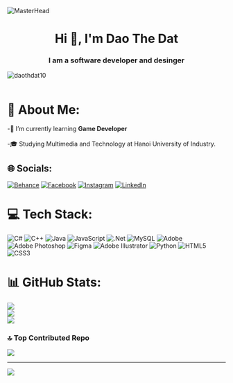 ![MasterHead](https://media.licdn.com/dms/image/D5622AQFDFw2gHK18TQ/feedshare-shrink_1280/0/1716299864189?e=1719446400&v=beta&t=cDYNNyCuXHLbcsetHOj6yBv7SlWWjcZ6mpuv8XcX-10)
<h1 align="center">Hi 👋, I'm Dao The Dat</h1>
<h3 align="center">I am a software developer and desinger</h3>


<p align="left"> <img src="https://komarev.com/ghpvc/?username=daothdat10&label=Profile%20views&color=0e75b6&style=flat" alt="daothdat10" /> </p>

<p align="left"> <a href="https://twitter.com/" target="blank"><img src="https://img.shields.io/twitter/follow/?logo=twitter&style=for-the-badge" alt="" /></a> </p>

# 💫 About Me:
 -🌱 I’m currently learning **Game Developer**<br><br> -🎓 Studying Multimedia and Technology at Hanoi University of Industry.


## 🌐 Socials:
[![Behance](https://img.shields.io/badge/Behance-1769ff?logo=behance&logoColor=white)](https://behance.net/https://www.behance.net/t10o) [![Facebook](https://img.shields.io/badge/Facebook-%231877F2.svg?logo=Facebook&logoColor=white)](https://facebook.com/https://www.facebook.com/tobin.mit.927) [![Instagram](https://img.shields.io/badge/Instagram-%23E4405F.svg?logo=Instagram&logoColor=white)](https://instagram.com/dthdattt_manu) [![LinkedIn](https://img.shields.io/badge/LinkedIn-%230077B5.svg?logo=linkedin&logoColor=white)](https://linkedin.com/in/https://www.linkedin.com/in/dat-dao-13821829a/) 

# 💻 Tech Stack:
![C#](https://img.shields.io/badge/c%23-%23239120.svg?style=for-the-badge&logo=csharp&logoColor=white) ![C++](https://img.shields.io/badge/c++-%2300599C.svg?style=for-the-badge&logo=c%2B%2B&logoColor=white) ![Java](https://img.shields.io/badge/java-%23ED8B00.svg?style=for-the-badge&logo=openjdk&logoColor=white) ![JavaScript](https://img.shields.io/badge/javascript-%23323330.svg?style=for-the-badge&logo=javascript&logoColor=%23F7DF1E) ![.Net](https://img.shields.io/badge/.NET-5C2D91?style=for-the-badge&logo=.net&logoColor=white) ![MySQL](https://img.shields.io/badge/mysql-4479A1.svg?style=for-the-badge&logo=mysql&logoColor=white) ![Adobe](https://img.shields.io/badge/adobe-%23FF0000.svg?style=for-the-badge&logo=adobe&logoColor=white) ![Adobe Photoshop](https://img.shields.io/badge/adobe%20photoshop-%2331A8FF.svg?style=for-the-badge&logo=adobe%20photoshop&logoColor=white) ![Figma](https://img.shields.io/badge/figma-%23F24E1E.svg?style=for-the-badge&logo=figma&logoColor=white) ![Adobe Illustrator](https://img.shields.io/badge/adobe%20illustrator-%23FF9A00.svg?style=for-the-badge&logo=adobe%20illustrator&logoColor=white) ![Python](https://img.shields.io/badge/python-3670A0?style=for-the-badge&logo=python&logoColor=ffdd54) ![HTML5](https://img.shields.io/badge/html5-%23E34F26.svg?style=for-the-badge&logo=html5&logoColor=white) ![CSS3](https://img.shields.io/badge/css3-%231572B6.svg?style=for-the-badge&logo=css3&logoColor=white)
# 📊 GitHub Stats:
![](https://github-readme-stats.vercel.app/api?username=daothdat10&theme=dark&hide_border=false&include_all_commits=false&count_private=false)<br/>
![](https://github-readme-streak-stats.herokuapp.com/?user=daothdat10&theme=dark&hide_border=false)<br/>
![](https://github-readme-stats.vercel.app/api/top-langs/?username=daothdat10&theme=dark&hide_border=false&include_all_commits=false&count_private=false&layout=compact)

### 🔝 Top Contributed Repo
![](https://github-contributor-stats.vercel.app/api?username=daothdat10&limit=5&theme=dark&combine_all_yearly_contributions=true)


---
[![](https://visitcount.itsvg.in/api?id=daothdat10&icon=0&color=0)](https://visitcount.itsvg.in)

<!-- Proudly created with GPRM ( https://gprm.itsvg.in ) -->
